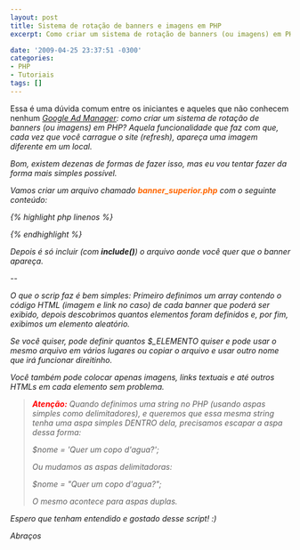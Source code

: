 ```yaml
---
layout: post
title: Sistema de rotação de banners e imagens em PHP
excerpt: Como criar um sistema de rotação de banners (ou imagens) em PHP

date: '2009-04-25 23:37:51 -0300'
categories:
- PHP
- Tutoriais
tags: []
---
```

Essa é uma dúvida comum entre os iniciantes e aqueles que não conhecem nenhum <em>[Google Ad Manager](https://www.google.com/dfp/login/pt_BR/index.html): como criar um sistema de rotação de banners (ou imagens) em PHP? Aquela funcionalidade que faz com que, cada vez que você carrague o site (<em>refresh</em>), apareça uma imagem diferente em um local.

Bom, existem dezenas de formas de fazer isso, mas eu vou tentar fazer da forma mais simples possível.

Vamos criar um arquivo chamado <span style="color: #ff6600;"><strong>banner_superior.php</strong></span> com o seguinte conteúdo:


{% highlight php linenos %}
<?php
unset($_ELEMENTOS);

$_ELEMENTOS[] = '[](http://site.com/)';
$_ELEMENTOS[] = '[](http://orkut.com/)';
$_ELEMENTOS[] = '[](http://forum.com/)';

$total = count($_ELEMENTOS); // Calcula o total de elementos
$escolhido = rand(0, $total - 1); // Define um número aleatório

echo $_ELEMENTOS[$escolhido]; // Exibe o elemento

?>
{% endhighlight %}

Depois é só incluir (com <strong>include()</strong>) o arquivo aonde você quer que o banner apareça.

--

O que o scrip faz é bem simples: Primeiro definimos um array contendo o código HTML (imagem e link no caso) de cada banner que poderá ser exibido, depois descobrimos quantos elementos foram definidos e, por fim, exibimos um elemento aleatório.

Se você quiser, pode definir quantos $_ELEMENTO quiser e pode usar o mesmo arquivo em vários lugares ou copiar o arquivo e usar outro nome que irá funcionar direitinho.

Você também pode colocar apenas imagens, links textuais e até outros HTMLs em cada elemento sem problema.

<blockquote><span style="color: #ff0000;"><strong>Atenção:</strong></span> Quando definimos uma string no PHP (usando aspas simples como delimitadores), e queremos que essa mesma string tenha uma aspa simples DENTRO dela, precisamos escapar a aspa dessa forma:

$nome = 'Quer um copo d\'agua?';

Ou mudamos as aspas delimitadoras:

$nome = "Quer um copo d'agua?";

O mesmo acontece para aspas duplas.
</blockquote>
Espero que tenham entendido e gostado desse script! :)

Abraços

